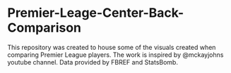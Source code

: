 # Premier-Leage-Center-Back-Comparison
This repository was created to house some of the visuals created when comparing Premier League players. The work is inspired by @mckayjohns youtube channel. Data provided by FBREF and StatsBomb.
